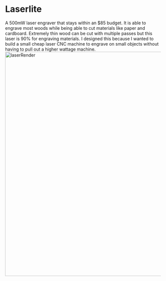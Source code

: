# Laserlite
A 500mW laser engraver that stays within an $85 budget. It is able to engrave most woods while being able to cut materials like paper and cardboard. Extremely thin wood can be cut with multiple passes but this laser is 90% for engraving materials. I designed this because I wanted to build a small cheap laser CNC machine to engrave on small objects without having to pull out a higher wattage machine.
<img width="1504" height="724" alt="laserRender" src="https://github.com/user-attachments/assets/fb1d0622-640b-4fde-afc3-0778d36292fd" />
